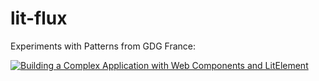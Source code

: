 # lit-flux

Experiments with Patterns from GDG France:

[![Building a Complex Application with Web Components and LitElement](https://img.youtube.com/vi/x9YDQUJx2uw/0.jpg)](http://www.youtube.com/watch?v=x9YDQUJx2uw)
